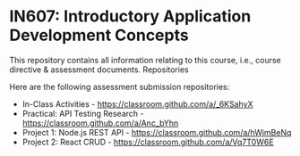 # IN607: Introductory Application Development Concepts

This repository contains all information relating to this course, i.e., course directive & assessment documents.
Repositories

Here are the following assessment submission repositories:
* In-Class Activities - https://classroom.github.com/a/_6KSahyX
* Practical: API Testing Research - https://classroom.github.com/a/Anc_bYhn
* Project 1: Node.js REST API - https://classroom.github.com/a/hWjmBeNq
* Project 2: React CRUD - https://classroom.github.com/a/Vq7T0W6E
